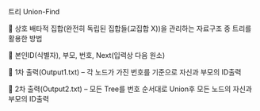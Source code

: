 트리 Union-Find<p>
 상호 배타적 집합(완전히 독립된 집합들(교집합 X))을 관리하는 자료구조 중 트리를 활용한 방법<p> 
 본인ID(식별자), 부모, 번호, Next(입력상 다음 원소)<p>
 1차 출력(Output1.txt) – 각 노드가 가진 번호를 기준으로 자신과 부모의 ID출력<p>
 2차 출력(Output2.txt) – 모든 Tree를 번호 순서대로 Union후 모든 노드의 자신과 부모의 ID출력

